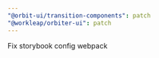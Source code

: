 ```yaml
---
"@orbit-ui/transition-components": patch
"@workleap/orbiter-ui": patch
---
```


Fix storybook config webpack
